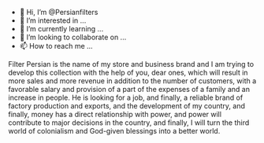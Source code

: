 - 👋 Hi, I’m @Persianfilters
- 👀 I’m interested in ...
- 🌱 I’m currently learning ...
- 💞️ I’m looking to collaborate on ...
- 📫 How to reach me ...

<!---
Persianfilters/Persianfilters is a ✨ special ✨ repository because its `README.md` (this file) appears on your GitHub profile.
You can click the Preview link to take a look at your changes.
--->
Filter Persian is the name of my store and business 
brand and I am trying to develop this collection 
with the help of you, dear ones, which will result
in more sales and more revenue in addition to the 
number of customers, with a favorable salary and 
provision of a part of the expenses of a family 
and an increase in people. He is looking for a job, 
and finally, a reliable brand of factory production 
and exports, and the development of my country, and 
finally, money has a direct relationship with power, 
and power will contribute to major decisions in the country, 
and finally, I will turn the third world of colonialism and 
God-given blessings into a better world.
